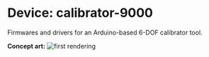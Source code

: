 # Device: calibrator-9000
Firmwares and drivers for an Arduino-based 6-DOF calibrator tool.

**Concept art:**
![first rendering](https://github.com/afdaniele/calibrator-9000/blob/master/renderings/20june2018.png?raw=true)
